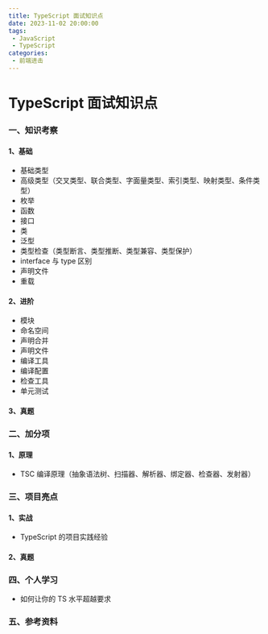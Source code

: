 ```yaml
---
title: TypeScript 面试知识点
date: 2023-11-02 20:00:00
tags:
 - JavaScript
 - TypeScript
categories:
 - 前端进击
---
```

# TypeScript 面试知识点
### 一、知识考察
#### 1、基础

- 基础类型
- 高级类型（交叉类型、联合类型、字面量类型、索引类型、映射类型、条件类型）
- 枚举
- 函数
- 接口
- 类
- 泛型
- 类型检查（类型断言、类型推断、类型兼容、类型保护）
- interface 与 type 区别
- 声明文件
- 重载

#### 2、进阶

- 模块
- 命名空间
- 声明合并
- 声明文件
- 编译工具
- 编译配置
- 检查工具
- 单元测试

#### 3、真题

### 二、加分项
#### 1、原理

- TSC 编译原理（抽象语法树、扫描器、解析器、绑定器、检查器、发射器）

### 三、项目亮点
#### 1、实战

- TypeScript 的项目实践经验

#### 2、真题

### 四、个人学习

- 如何让你的 TS 水平超越要求

### 五、参考资料
